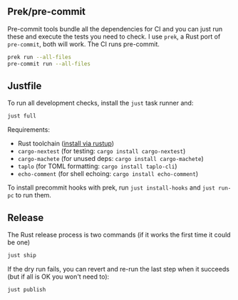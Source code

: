 ## Prek/pre-commit

Pre-commit tools bundle all the dependencies for CI and you can just run these and execute
the tests you need to check. I use `prek`, a Rust port of `pre-commit`, both will work.
The CI runs pre-commit.

```sh
prek run --all-files
pre-commit run --all-files
```

## Justfile

To run all development checks, install the `just` task runner and:

```sh
just full
```

Requirements:

- Rust toolchain ([install via rustup](https://rustup.rs/))
- `cargo-nextest` (for testing: `cargo install cargo-nextest`)
- `cargo-machete` (for unused deps: `cargo install cargo-machete`)
- `taplo` (for TOML formatting: `cargo install taplo-cli`)
- `echo-comment` (for shell echoing: `cargo install echo-comment`)

To install precommit hooks with prek, run `just install-hooks` and `just run-pc` to run them.

## Release

The Rust release process is two commands (if it works the first time it could be one)

```sh
just ship
```

If the dry run fails, you can revert and re-run the last step when it succeeds (but if all is OK you
won't need to):

```sh
just publish
```
